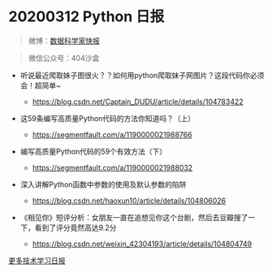 # 20200312 Python 日报
> 微博：[数据科学家快报](https://www.weibo.com/wukehao)

> 微信公众号：404沙盒
- 听说最近爬取妹子图很火？？如何用python爬取妹子网图片？这段代码你必须会！超简单~ 
  - https://blog.csdn.net/Captain_DUDU/article/details/104783422

- 这59条编写高质量Python代码的方法你知道吗？（上）
  - https://segmentfault.com/a/1190000021988766

- 编写高质量Python代码的59个有效方法（下） 
  - https://segmentfault.com/a/1190000021988032

- 深入讲解Python函数中参数的使用及默认参数的陷阱 
  - https://blog.csdn.net/haoxun10/article/details/104806026

- 《相见你》短评分析：女朋友一直在追想见你这个台剧，然后去豆瓣搜了一下，看到了评分竟然高达9.2分 
  - https://blog.csdn.net/weixin_42304193/article/details/104804749

[更多技术学习日报](https://github.com/KehaoWu/dailypython)

